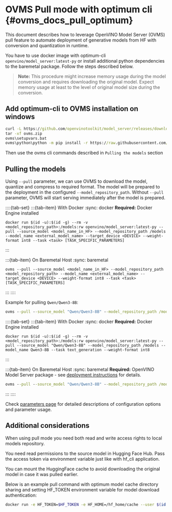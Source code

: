 # OVMS Pull mode with optimum cli {#ovms_docs_pull_optimum}

This document describes how to leverage OpenVINO Model Server (OVMS) pull feature to automate deployment of generative models from HF with conversion and quantization in runtime.

You have to use docker image with optimum-cli `openvino/model_server:latest-py` or install additional python dependencies to the baremetal package. Follow the steps described below.

> **Note:** This procedure might increase memory usage during the model conversion and requires downloading the original model. Expect memory usage at least to the level of original model size during the conversion.

## Add optimum-cli to OVMS installation on windows

```bat
curl -L https://github.com/openvinotoolkit/model_server/releases/download/v2025.3/ovms_windows_python_on.zip -o ovms.zip
tar -xf ovms.zip
ovms\setupvars.bat
ovms\python\python -m pip install -r https://raw.githubusercontent.com/openvinotoolkit/model_server/refs/heads/main/demos/common/export_models/requirements.txt
```
Then use the ovms cli commands described in `Pulling the models` section

## Pulling the models

Using `--pull` parameter, we can use OVMS to download the model, quantize and compress to required format. The model will be prepared to the deployment in the configured `--model_repository_path`. Without `--pull` parameter, OVMS will start serving immediately after the model is prepared.

::::{tab-set}
:::{tab-item} With Docker
:sync: docker
**Required:** Docker Engine installed

```text
docker run $(id -u):$(id -g) --rm -v <model_repository_path>:/models:rw openvino/model_server:latest-py --pull --source_model <model_name_in_HF> --model_repository_path /models --model_name <external_model_name> --target_device <DEVICE> --weight-format int8 --task <task> [TASK_SPECIFIC_PARAMETERS]
```
:::

:::{tab-item} On Baremetal Host
:sync: baremetal
```text
ovms --pull --source_model <model_name_in_HF> --model_repository_path <model_repository_path> --model_name <external_model_name> --target_device <DEVICE> --weight-format int8 --task <task> [TASK_SPECIFIC_PARAMETERS]
```
:::
::::

Example for pulling `Qwen/Qwen3-8B`:

```bat
ovms --pull --source_model "Qwen/Qwen3-8B" --model_repository_path /models --model_name Qwen3-8B --target_device CPU --task text_generation --weight-format int8 
```
::::{tab-set}
:::{tab-item} With Docker
:sync: docker
**Required:** Docker Engine installed

```text
docker run $(id -u):$(id -g) --rm -v <model_repository_path>:/models:rw openvino/model_server:latest-py --pull --source_model "Qwen/Qwen3-8B" --model_repository_path /models --model_name Qwen3-8B --task text_generation --weight-format int8
```
:::

:::{tab-item} On Baremetal Host
:sync: baremetal
**Required:** OpenVINO Model Server package - see [deployment instructions](./deploying_server_baremetal.md) for details.

```bat
ovms --pull --source_model "Qwen/Qwen3-8B" --model_repository_path /models --model_name Qwen3-8B --task text_generation --weight-format int8
```
:::
::::


Check [parameters page](./parameters.md) for detailed descriptions of configuration options and parameter usage.


## Additional considerations

When using pull mode you need both read and write access rights to local models repository.

You need read permissions to the source model in Hugging Face Hub. Pass the access token via environment variable just like with hf_cli application.

You can mount the HuggingFace cache to avoid downloading the original model in case it was pulled earlier.

Below is an example pull command with optimum model cache directory sharing and setting HF_TOKEN environment variable for model download authentication:

```bash
docker run -e HF_TOKEN=$HF_TOKEN -e HF_HOME=/hf_home/cache --user $(id -u):$(id -g) --group-add=$(id -g) -v /opt/home/user/.cache/huggingface/:/hf_home/cache -v $(pwd)/models:/models:rw openvino/model_server:latest-py --pull --model_repository_path /models --source_model meta-llama/Meta-Llama-3-8B-Instruct --weight-format int8
```
